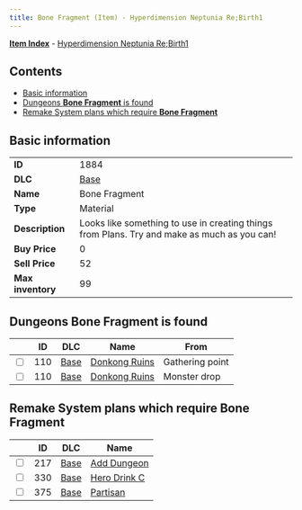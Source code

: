 ```yaml
---
title: Bone Fragment (Item) - Hyperdimension Neptunia Re;Birth1
---
```


[**Item Index**](/neptunia/rb1/item/index.html) - [Hyperdimension Neptunia Re;Birth1](/neptunia/rb1)

## Contents

- [Basic information](#basic-information)
- [Dungeons **Bone Fragment** is found](#dungeons-bone-fragment-is-found)
- [Remake System plans which require **Bone Fragment**](#remake-system-plans-which-require-bone-fragment)
## Basic information

|   |   |
| -- | -- |
| **ID** | 1884 |
| **DLC** | [Base](/neptunia/rb1/dlc/1-base.html) |
| **Name** | Bone Fragment |
| **Type** | Material |
| **Description** | Looks like something to use in creating things from Plans. Try and make as much as you can! |
| **Buy Price** | 0 |
| **Sell Price** | 52 |
| **Max inventory** | 99 |


## Dungeons **Bone Fragment** is found

|    | ID | DLC | Name | From |
| -- | -- | --- | ---- | ---- |
| <input type="checkbox" id="rb1-dungeon-1-110" class="trackbox" /> | 110 | [Base](/neptunia/rb1/dlc/1-base.html) | [Donkong Ruins](/neptunia/rb1/dungeon/1-110-donkong-ruins.html) | Gathering point |
| <input type="checkbox" id="rb1-dungeon-1-110" class="trackbox" /> | 110 | [Base](/neptunia/rb1/dlc/1-base.html) | [Donkong Ruins](/neptunia/rb1/dungeon/1-110-donkong-ruins.html) | Monster drop |


## Remake System plans which require **Bone Fragment**

|    | ID | DLC | Name |
| -- | -- | --- | ---- |
| <input type="checkbox" id="rb1-quest-1-217" class="trackbox" /> | 217 | [Base](/neptunia/rb1/dlc/1-base.html) | [Add Dungeon](/neptunia/rb1/quest/1-217-add-dungeon.html) |
| <input type="checkbox" id="rb1-quest-1-330" class="trackbox" /> | 330 | [Base](/neptunia/rb1/dlc/1-base.html) | [Hero Drink C](/neptunia/rb1/quest/1-330-hero-drink-c.html) |
| <input type="checkbox" id="rb1-quest-1-375" class="trackbox" /> | 375 | [Base](/neptunia/rb1/dlc/1-base.html) | [Partisan](/neptunia/rb1/quest/1-375-partisan.html) |
